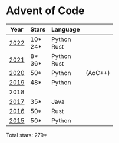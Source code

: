 # Advent of Code

| Year          | Stars      | Language       |         |
| ------------- | -----      | --------       | ------- |
| [2022](/2022) | 10*<br>24* | Python<br>Rust |         |
| [2021](/2021) | 8*<br>36*  | Python<br>Rust |         |
| [2020](/2020) | 50*        | Python         | (AoC++) |
| [2019](/2019) | 48*        | Python         |         |
|  2018         |            |                |         |
| [2017](/2017) | 35*        | Java           |         |
| [2016](/2016) | 50*        | Rust           |         |
| [2015](/2015) | 50*        | Python         |         |

Total stars: 279*
